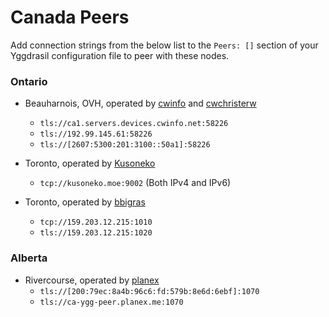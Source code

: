 # Canada Peers

Add connection strings from the below list to the `Peers: []` section of your
Yggdrasil configuration file to peer with these nodes.

### Ontario

* Beauharnois, OVH, operated by [cwinfo](https://cwinfo.net) and [cwchristerw](https://christerwaren.fi)
  * `tls://ca1.servers.devices.cwinfo.net:58226`
  * `tls://192.99.145.61:58226`
  * `tls://[2607:5300:201:3100::50a1]:58226`

* Toronto, operated by [Kusoneko](https://github.com/Kusoneko)
  * `tcp://kusoneko.moe:9002` (Both IPv4 and IPv6)

* Toronto, operated by [bbigras](https://matrix.to/#/@bbigras:matrix.org)
  * `tcp://159.203.12.215:1010`
  * `tls://159.203.12.215:1020`

### Alberta

* Rivercourse, operated by [planex](https://planex.me)
  * `tls://[200:79ec:8a4b:96c6:fd:579b:8e6d:6ebf]:1070`
  * `tls://ca-ygg-peer.planex.me:1070`
